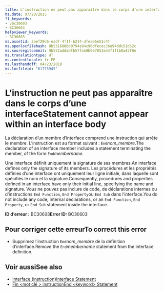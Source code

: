 ```yaml
---
title: L’instruction ne peut pas apparaître dans le corps d’une interface
ms.date: 07/20/2015
f1_keywords:
- vbc30603
- BC30603
helpviewer_keywords:
- BC30603
ms.assetid: 3aef29d6-eadf-4f1f-b214-dfeae5e51c4f
ms.openlocfilehash: 8b531686bb0794e94c96dfecec36e94ddc51d52c
ms.sourcegitcommit: 9b552addadfb57fab0b9e7852ed4f1f1b8a42f8e
ms.translationtype: HT
ms.contentlocale: fr-FR
ms.lasthandoff: 04/23/2019
ms.locfileid: "61775945"
---
```

# <a name="statement-cannot-appear-within-an-interface-body"></a><span data-ttu-id="ab76d-102">L’instruction ne peut pas apparaître dans le corps d’une interface</span><span class="sxs-lookup"><span data-stu-id="ab76d-102">Statement cannot appear within an interface body</span></span>
<span data-ttu-id="ab76d-103">La déclaration d’un membre d’interface comprend une instruction qui arrête le membre. L’instruction est au format suivant : `End`*nom_membre*.</span><span class="sxs-lookup"><span data-stu-id="ab76d-103">The declaration of an interface member includes a statement terminating the member, of the form `End`*membername*.</span></span>  
  
 <span data-ttu-id="ab76d-104">Une interface définit uniquement la signature de ses membres.</span><span class="sxs-lookup"><span data-stu-id="ab76d-104">An interface defines only the signature of its members.</span></span> <span data-ttu-id="ab76d-105">Les procédures et les propriétés définies d’une interface ont uniquement leur ligne initiale, dans laquelle sont spécifiés le nom et la signature.</span><span class="sxs-lookup"><span data-stu-id="ab76d-105">Consequently, procedures and properties defined in an interface have only their initial line, specifying the name and signature.</span></span> <span data-ttu-id="ab76d-106">Vous ne pouvez pas inclure de code, de déclarations internes ou d’instructions `End Function`, `End Property`ou `End Sub` dans l’interface.</span><span class="sxs-lookup"><span data-stu-id="ab76d-106">You do not include any code, internal declarations, or an `End Function`, `End Property`, or `End Sub` statement inside the interface.</span></span>  
  
 <span data-ttu-id="ab76d-107">**ID d’erreur :** BC30603</span><span class="sxs-lookup"><span data-stu-id="ab76d-107">**Error ID:** BC30603</span></span>  
  
## <a name="to-correct-this-error"></a><span data-ttu-id="ab76d-108">Pour corriger cette erreur</span><span class="sxs-lookup"><span data-stu-id="ab76d-108">To correct this error</span></span>  
  
- <span data-ttu-id="ab76d-109">Supprimez l’instruction `End`*nom_membre* de la définition d’interface.</span><span class="sxs-lookup"><span data-stu-id="ab76d-109">Remove the `End`*membername* statement from the interface definition.</span></span>  
  
## <a name="see-also"></a><span data-ttu-id="ab76d-110">Voir aussi</span><span class="sxs-lookup"><span data-stu-id="ab76d-110">See also</span></span>

- [<span data-ttu-id="ab76d-111">Interface (instruction)</span><span class="sxs-lookup"><span data-stu-id="ab76d-111">Interface Statement</span></span>](../../visual-basic/language-reference/statements/interface-statement.md)
- [<span data-ttu-id="ab76d-112">Fin \<mot clé > instruction</span><span class="sxs-lookup"><span data-stu-id="ab76d-112">End \<keyword> Statement</span></span>](../../visual-basic/language-reference/statements/end-keyword-statement.md)

